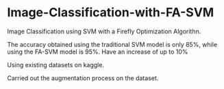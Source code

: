 # Image-Classification-with-FA-SVM

Image Classification using SVM with a Firefly Optimization Algorithn.

The accuracy obtained using the traditional SVM model is only 85%, while using the FA-SVM model is 95%. Have an increase of up to 10%

Using existing datasets on kaggle.

Carried out the augmentation process on the dataset.

